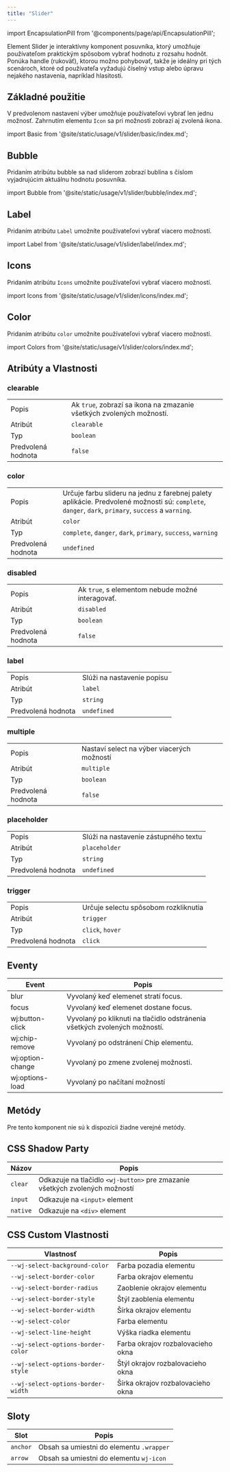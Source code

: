 ```yaml
---
title: "Slider"
---
```


<head>
  <title>Slider: Element rozširuje možnosti štandardného HTML select elementu.</title>
  <meta name="description" content="Slider je interaktívny komponent posuvníka, ktorý umožňuje používateľom praktickým spôsobom vybrať hodnotu z rozsahu hodnôt." />
</head>

import EncapsulationPill from '@components/page/api/EncapsulationPill';

<EncapsulationPill type="shadow" />

Element Slider je interaktívny komponent posuvníka, ktorý umožňuje používateľom praktickým spôsobom vybrať hodnotu z rozsahu hodnôt. Ponúka handle (rukoväť), ktorou možno pohybovať, takže je ideálny pri tých scenároch, ktoré od používateľa vyžadujú číselný vstup alebo úpravu nejakého nastavenia, napríklad hlasitosti.

## Základné použitie

V predvolenom nastavení výber umožňuje používateľovi vybrať len jednu možnosť. Zahrnutím elementu `Icon` sa pri možnosti zobrazí aj zvolená ikona.

import Basic from '@site/static/usage/v1/slider/basic/index.md';

<Basic />

## Bubble

Pridaním atribútu bubble sa nad sliderom zobrazí bublina s číslom vyjadrujúcim aktuálnu hodnotu posuvníka.

import Bubble from '@site/static/usage/v1/slider/bubble/index.md';

<Bubble />

## Label

Pridaním atribútu `Label` umožníte používateľovi vybrať viacero možností.

import Label from '@site/static/usage/v1/slider/label/index.md';

<Label />

## Icons

Pridaním atribútu `Icons` umožníte používateľovi vybrať viacero možností.

import Icons from '@site/static/usage/v1/slider/icons/index.md';

<Icons />

## Color

Pridaním atribútu `color` umožníte používateľovi vybrať viacero možností.

import Colors from '@site/static/usage/v1/slider/colors/index.md';

<Colors />

## Atribúty a Vlastnosti

### clearable

|  |  |
| --- | --- |
| Popis | Ak `true`, zobrazí sa ikona na zmazanie všetkých zvolených možností. |
| Atribút | `clearable` |
| Typ | `boolean` |
| Predvolená hodnota | `false` |

### color

|  |  |
| --- | --- |
| Popis | Určuje farbu slideru na jednu z farebnej palety aplikácie. Predvolené možnosti sú: `complete`, `danger`, `dark`, `primary`, `success` a `warning`. |
| Atribút | `color` |
| Typ | `complete`, `danger`, `dark`, `primary`, `success`, `warning` |
| Predvolená hodnota | `undefined` |

### disabled

|  |  |
| --- | --- |
| Popis | Ak `true`, s elementom nebude možné interagovať. |
| Atribút | `disabled` |
| Typ | `boolean` |
| Predvolená hodnota | `false` |


### label

|  |  |
| --- | --- |
| Popis | Slúži na nastavenie popisu |
| Atribút | `label` |
| Typ | `string` |
| Predvolená hodnota | `undefined` |

### multiple

|  |  |
| --- | --- |
| Popis | Nastaví select na výber viacerých možností |
| Atribút | `multiple` |
| Typ | `boolean` |
| Predvolená hodnota | `false` |

### placeholder

|  |  |
| --- | --- |
| Popis | Slúži na nastavenie zástupného textu  |
| Atribút | `placeholder` |
| Typ | `string` |
| Predvolená hodnota | `undefined` |

### trigger

|  |  |
| --- | --- |
| Popis | Určuje selectu spôsobom rozkliknutia |
| Atribút | `trigger` |
| Typ | `click`, `hover` |
| Predvolená hodnota | `click` |

## Eventy

| Event             | Popis                                                                      |
|-------------------|----------------------------------------------------------------------------|
| blur              | Vyvolaný keď elemenet stratí focus.                                        |
| focus             | Vyvolaný keď elemenet dostane focus.                                       |
| wj:button-click   | Vyvolaný po kliknuti na tlačidlo odstránenia všetkých zvolených možností.  |
| wj:chip-remove    | Vyvolaný po odstránení Chip elementu.                                      |
| wj:option-change  | Vyvolaný po zmene zvolenej možnosti.                                       |
| wj:options-load   | Vyvolaný po načítaní možností                                              |

## Metódy

Pre tento komponent nie sú k dispozícii žiadne verejné metódy.

## CSS Shadow Party

| Názov | Popis |
| --- | --- |
| `clear` | Odkazuje na tlačidlo `<wj-button>` pre zmazanie všetkých zvolených možností  |
| `input` | Odkazuje na `<input>` element |
| `native` | Odkazuje na `<div>` element |


## CSS Custom Vlastnosti

| Vlastnosť                             | Popis                         |
|---------------------------------------|-------------------------------|
| `--wj-select-background-color`        | Farba pozadia elementu        |
| `--wj-select-border-color`            | Farba okrajov elementu        |
| `--wj-select-border-radius`           | Zaoblenie okrajov elementu    |
| `--wj-select-border-style`            | Štýl zaoblenia elementu       |
| `--wj-select-border-width`            | Šírka okrajov elementu        |
| `--wj-select-color`                   | Farba elementu                |
| `--wj-select-line-height`             | Výška riadka elementu         |
| `--wj-select-options-border-color`    | Farba okrajov rozbalovacieho okna       |
| `--wj-select-options-border-style`    | Štýl okrajov rozbalovacieho okna        |
| `--wj-select-options-border-width`    | Šírka okrajov rozbalovacieho okna       |

## Sloty

| Slot | Popis |
| --- | --- |
| `anchor` | Obsah sa umiestni do elementu `.wrapper` |
| `arrow` | Obsah sa umiestni do elementu `wj-icon`  |
